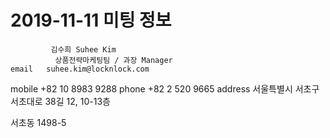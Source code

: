 # 2019-11-11 미팅 정보


             김수희 Suhee Kim
              상품전략마케팅팀 / 과장 Manager
    email   suhee.kim@locknlock.com
  mobile    +82 10 8983 9288
   phone   +82 2 520 9665
 address   서울특별시 서초구 서초대로 38길 12, 10-13층


서초동 1498-5